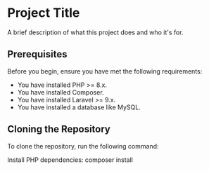 # Project Title

A brief description of what this project does and who it's for.

## Prerequisites

Before you begin, ensure you have met the following requirements:

- You have installed PHP >= 8.x.
- You have installed Composer.
- You have installed Laravel >= 9.x.
- You have installed a database like MySQL.

## Cloning the Repository

To clone the repository, run the following command:

Install PHP dependencies:
composer install


